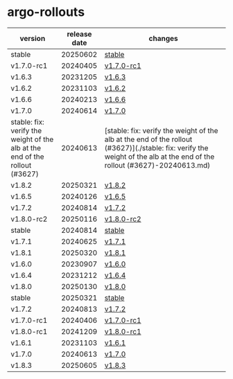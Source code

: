 # argo-rollouts	


|version|release date|changes|
|---|---|---|
|stable|20250602|[stable](./stable-20250602.md)|
|v1.7.0-rc1|20240405|[v1.7.0-rc1](./v1.7.0-rc1-20240405.md)|
|v1.6.3|20231205|[v1.6.3](./v1.6.3-20231205.md)|
|v1.6.2|20231103|[v1.6.2](./v1.6.2-20231103.md)|
|v1.6.6|20240213|[v1.6.6](./v1.6.6-20240213.md)|
|v1.7.0|20240614|[v1.7.0](./v1.7.0-20240614.md)|
|stable: fix: verify the weight of the alb at the end of the rollout (#3627)|20240613|[stable: fix: verify the weight of the alb at the end of the rollout (#3627)](./stable: fix: verify the weight of the alb at the end of the rollout (#3627)-20240613.md)|
|v1.8.2|20250321|[v1.8.2](./v1.8.2-20250321.md)|
|v1.6.5|20240126|[v1.6.5](./v1.6.5-20240126.md)|
|v1.7.2|20240814|[v1.7.2](./v1.7.2-20240814.md)|
|v1.8.0-rc2|20250116|[v1.8.0-rc2](./v1.8.0-rc2-20250116.md)|
|stable|20240814|[stable](./stable-20240814.md)|
|v1.7.1|20240625|[v1.7.1](./v1.7.1-20240625.md)|
|v1.8.1|20250320|[v1.8.1](./v1.8.1-20250320.md)|
|v1.6.0|20230907|[v1.6.0](./v1.6.0-20230907.md)|
|v1.6.4|20231212|[v1.6.4](./v1.6.4-20231212.md)|
|v1.8.0|20250130|[v1.8.0](./v1.8.0-20250130.md)|
|stable|20250321|[stable](./stable-20250321.md)|
|v1.7.2|20240813|[v1.7.2](./v1.7.2-20240813.md)|
|v1.7.0-rc1|20240406|[v1.7.0-rc1](./v1.7.0-rc1-20240406.md)|
|v1.8.0-rc1|20241209|[v1.8.0-rc1](./v1.8.0-rc1-20241209.md)|
|v1.6.1|20231103|[v1.6.1](./v1.6.1-20231103.md)|
|v1.7.0|20240613|[v1.7.0](./v1.7.0-20240613.md)|
|v1.8.3|20250605|[v1.8.3](./v1.8.3-20250605.md)|
